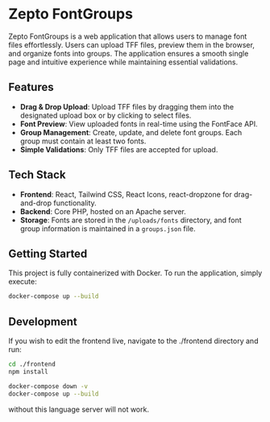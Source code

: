 # Zepto FontGroups

Zepto FontGroups is a web application that allows users to manage font files effortlessly. Users can upload TFF files, preview them in the browser, and organize fonts into groups. The application ensures a smooth single page and intuitive experience while maintaining essential validations.

## Features

- **Drag & Drop Upload**: Upload TFF files by dragging them into the designated upload box or by clicking to select files.
- **Font Preview**: View uploaded fonts in real-time using the FontFace API.
- **Group Management**: Create, update, and delete font groups. Each group must contain at least two fonts.
- **Simple Validations**: Only TFF files are accepted for upload.

## Tech Stack

- **Frontend**: React, Tailwind CSS, React Icons, react-dropzone for drag-and-drop functionality.
- **Backend**: Core PHP, hosted on an Apache server.
- **Storage**: Fonts are stored in the `/uploads/fonts` directory, and font group information is maintained in a `groups.json` file.

## Getting Started

This project is fully containerized with Docker. To run the application, simply execute:

```bash
docker-compose up --build
```

## Development
If you wish to edit the frontend live, navigate to the ./frontend directory and run:

```bash
cd ./frontend
npm install

docker-compose down -v
docker-compose up --build
```
without this language server will not work.